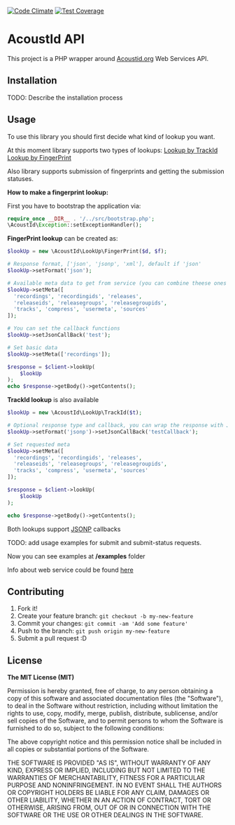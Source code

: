 [![Code Climate](https://codeclimate.com/github/psilocyberunner/acoustid-php/badges/gpa.svg)](https://codeclimate.com/github/psilocyberunner/acoustid-php)
[![Test Coverage](https://codeclimate.com/github/psilocyberunner/acoustid-php/badges/coverage.svg)](https://codeclimate.com/github/psilocyberunner/acoustid-php/coverage)

# AcoustId API

This project is a PHP wrapper around [Acoustid.org](https://acoustid.org/webservice) Web Services API.

## Installation

TODO: Describe the installation process

## Usage

To use this library you should first decide what kind of lookup you want. 

At this moment library supports two types of lookups:
[Lookup by TrackId](/#lookup-f)
[Lookup by FingerPrint](/#lookup-t)

Also library supports submission of fingerprints and getting the submission statuses.

**How to make a fingerprint lookup:**

First you have to bootstrap the application via:

```php
require_once __DIR__ . '/../src/bootstrap.php';
\AcoustId\Exception::setExceptionHandler();
```

**FingerPrint lookup** can be created as:

```php
$lookUp = new \AcoustId\LookUp\FingerPrint($d, $f);

# Response format, ['json', 'jsonp', 'xml'], default if 'json'
$lookUp->setFormat('json');

# Available meta data to get from service (you can combine theese ones to achieve necessary output)
$lookUp->setMeta([
  'recordings', 'recordingids', 'releases', 
  'releaseids', 'releasegroups', 'releasegroupids', 
  'tracks', 'compress', 'usermeta', 'sources'
]);

# You can set the callback functions
$lookUp->setJsonCallBack('test');

# Set basic data
$lookUp->setMeta(['recordings']);

$response = $client->lookUp(
    $lookUp
);
echo $response->getBody()->getContents();
```

**TrackId lookup** is also available

```php
$lookUp = new \AcoustId\LookUp\TrackId($t);

# Optional response type and callback, you can wrap the response with JSONP callback
$lookUp->setFormat('jsonp')->setJsonCallBack('testCallback');

# Set requested meta
$lookUp->setMeta([
  'recordings', 'recordingids', 'releases', 
  'releaseids', 'releasegroups', 'releasegroupids', 
  'tracks', 'compress', 'usermeta', 'sources'
]);

$response = $client->lookUp(
    $lookUp
);

echo $response->getBody()->getContents();
```

Both lookups support [JSONP](https://ru.wikipedia.org/wiki/JSONP) callbacks

TODO: add usage examples for submit  and submit-status requests. 

Now you can see examples at **/examples** folder

Info about web service could be found [here](https://acoustid.org/webservice)

## Contributing

1. Fork it!
2. Create your feature branch: `git checkout -b my-new-feature`
3. Commit your changes: `git commit -am 'Add some feature'`
4. Push to the branch: `git push origin my-new-feature`
5. Submit a pull request :D

## License

**The MIT License (MIT)**

Permission is hereby granted, free of charge, to any person obtaining a copy of this software and associated documentation files (the "Software"), to deal in the Software without restriction, including without limitation the rights to use, copy, modify, merge, publish, distribute, sublicense, and/or sell copies of the Software, and to permit persons to whom the Software is furnished to do so, subject to the following conditions:

The above copyright notice and this permission notice shall be included in all copies or substantial portions of the Software.

THE SOFTWARE IS PROVIDED "AS IS", WITHOUT WARRANTY OF ANY KIND, EXPRESS OR IMPLIED, INCLUDING BUT NOT LIMITED TO THE WARRANTIES OF MERCHANTABILITY, FITNESS FOR A PARTICULAR PURPOSE AND NONINFRINGEMENT. IN NO EVENT SHALL THE AUTHORS OR COPYRIGHT HOLDERS BE LIABLE FOR ANY CLAIM, DAMAGES OR OTHER LIABILITY, WHETHER IN AN ACTION OF CONTRACT, TORT OR OTHERWISE, ARISING FROM, OUT OF OR IN CONNECTION WITH THE SOFTWARE OR THE USE OR OTHER DEALINGS IN THE SOFTWARE.
